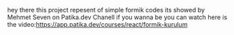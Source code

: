 hey there this project repesent of simple formik codes its showed by Mehmet Seven on Patika.dev Chanell if you wanna be you can watch here is the video:https://app.patika.dev/courses/react/formik-kurulum